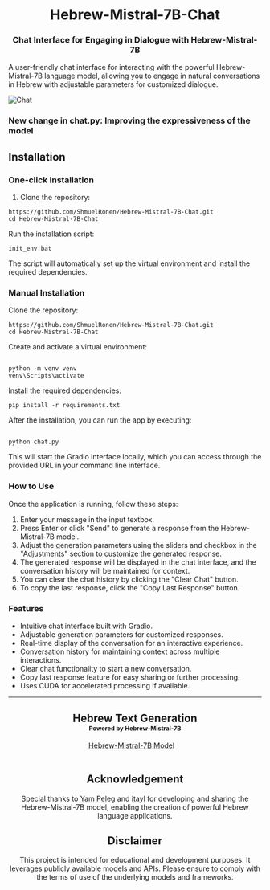 <h1 align="center">Hebrew-Mistral-7B-Chat</h1>

<h3 align="center">Chat Interface for Engaging in Dialogue with Hebrew-Mistral-7B</h3>

<p align="left">
A user-friendly chat interface for interacting with the powerful Hebrew-Mistral-7B language model, allowing you to engage in natural conversations in Hebrew with adjustable parameters for customized dialogue.
</p>

![Chat](https://github.com/ShmuelRonen/Hebrew-Mistral-7B-Chat/assets/80190186/1efb052d-1940-4ce8-9c65-af45856b1498)

### New change in chat.py: Improving the expressiveness of the model

## Installation

### One-click Installation

1. Clone the repository:

```
https://github.com/ShmuelRonen/Hebrew-Mistral-7B-Chat.git
cd Hebrew-Mistral-7B-Chat
```


Run the installation script:
```
init_env.bat
```

The script will automatically set up the virtual environment and install the required dependencies.

### Manual Installation

Clone the repository:
```
https://github.com/ShmuelRonen/Hebrew-Mistral-7B-Chat.git
cd Hebrew-Mistral-7B-Chat
```

Create and activate a virtual environment:
```

python -m venv venv
venv\Scripts\activate
```

Install the required dependencies:
```
pip install -r requirements.txt
```

After the installation, you can run the app by executing:
```

python chat.py
```

This will start the Gradio interface locally, which you can access through the provided URL in your command line interface.

### How to Use
Once the application is running, follow these steps:

1. Enter your message in the input textbox.
2. Press Enter or click "Send" to generate a response from the Hebrew-Mistral-7B model.
3. Adjust the generation parameters using the sliders and checkbox in the "Adjustments" section to customize the generated response.
4. The generated response will be displayed in the chat interface, and the conversation history will be maintained for context.
5. You can clear the chat history by clicking the "Clear Chat" button.
6. To copy the last response, click the "Copy Last Response" button.

### Features

- Intuitive chat interface built with Gradio.
- Adjustable generation parameters for customized responses.
- Real-time display of the conversation for an interactive experience.
- Conversation history for maintaining context across multiple interactions.
- Clear chat functionality to start a new conversation.
- Copy last response feature for easy sharing or further processing.
- Uses CUDA for accelerated processing if available.


---

<div align="center">

<h2>Hebrew Text Generation<br/><span style="font-size:12px">Powered by Hebrew-Mistral-7B</span></h2>

<div>
<a href='https://huggingface.co/yam-peleg/Hebrew-Mistral-7B' target='_blank'>Hebrew-Mistral-7B Model</a>&emsp;
</div>

<br>

## Acknowledgement

Special thanks to [Yam Peleg](https://huggingface.co/yam-peleg) and  [itayl](https://huggingface.co/itayl) for developing and sharing the Hebrew-Mistral-7B model, enabling the creation of powerful Hebrew language applications.

## Disclaimer

This project is intended for educational and development purposes. It leverages publicly available models and APIs. Please ensure to comply with the terms of use of the underlying models and frameworks.
